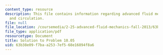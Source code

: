 ```yaml
---
content_type: resource
description: This file contains information regarding advanced fluid mechanics, vorticity
  and circulation.
file: null
file_location: /coursemedia/2-25-advanced-fluid-mechanics-fall-2013/63b38e09f7baa2537ef568e16894f8a6_MIT2_25F13_Solution10.05.pdf
file_type: application/pdf
resourcetype: Document
title: Solution to Problem 10.05
uid: 63b38e09-f7ba-a253-7ef5-68e16894f8a6
---
```


